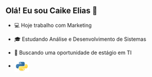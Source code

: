 ## Olá! Eu sou Caike Elias 👋

- 💻 Hoje trabalho com Marketing
- 🎓 Estudando Análise e Desenvolvimento de Sistemas
- 🚀 Buscando uma oportunidade de estágio em TI

-   <img align="center" alt="Rafa-Python" height="30" width="40" src="https://raw.githubusercontent.com/devicons/devicon/master/icons/python/python-original.svg">
